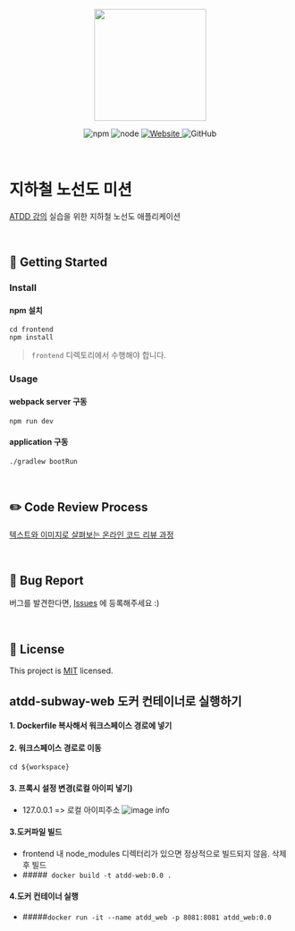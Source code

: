 <p align="center">
    <img width="200px;" src="https://raw.githubusercontent.com/woowacourse/atdd-subway-admin-frontend/master/images/main_logo.png"/>
</p>
<p align="center">
  <img alt="npm" src="https://img.shields.io/badge/npm-%3E%3D%205.5.0-blue">
  <img alt="node" src="https://img.shields.io/badge/node-%3E%3D%209.3.0-blue">
  <a href="https://edu.nextstep.camp/c/R89PYi5H" alt="nextstep atdd">
    <img alt="Website" src="https://img.shields.io/website?url=https%3A%2F%2Fedu.nextstep.camp%2Fc%2FR89PYi5H">
  </a>
  <img alt="GitHub" src="https://img.shields.io/github/license/next-step/atdd-subway-admin">
</p>

<br>

# 지하철 노선도 미션
[ATDD 강의](https://edu.nextstep.camp/c/R89PYi5H) 실습을 위한 지하철 노선도 애플리케이션

<br>

## 🚀 Getting Started

### Install
#### npm 설치
```
cd frontend
npm install
```
> `frontend` 디렉토리에서 수행해야 합니다.

### Usage
#### webpack server 구동
```
npm run dev
```
#### application 구동
```
./gradlew bootRun
```
<br>

## ✏️ Code Review Process
[텍스트와 이미지로 살펴보는 온라인 코드 리뷰 과정](https://github.com/next-step/nextstep-docs/tree/master/codereview)

<br>

## 🐞 Bug Report

버그를 발견한다면, [Issues](https://github.com/next-step/atdd-subway-admin/issues) 에 등록해주세요 :)

<br>

## 📝 License

This project is [MIT](https://github.com/next-step/atdd-subway-admin/blob/master/LICENSE.md) licensed.

## atdd-subway-web 도커 컨테이너로 실행하기

#### 1. Dockerfile 복사해서 워크스페이스 경로에 넣기

#### 2. 워크스페이스 경로로 이동
```cd ${workspace}```

#### 3. 프록시 설정 변경(로컬 아이피 넣기)
 - 127.0.0.1 => 로컬 아이피주소
![image info](./image.png) 

#### 3.도커파일 빌드
 - frontend 내 node_modules 디렉터리가 있으면 정상적으로 빌드되지 않음. 삭제 후 빌드
 - #####``` docker build -t atdd-web:0.0 .```

#### 4.도커 컨테이너 실행
 - #####```docker run -it --name atdd_web -p 8081:8081 atdd_web:0.0```


